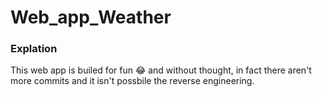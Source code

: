 # Web_app_Weather

### Explation
This web app is builed for fun :joy: and without thought,
in fact there aren't more commits and it isn't possbile 
the reverse engineering.